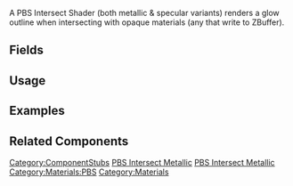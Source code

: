 <languages></languages> <translate>

A PBS Intersect Shader (both metallic & specular variants) renders a
glow outline when intersecting with opaque materials (any that write to
ZBuffer).

## Fields

## Usage

## Examples

## Related Components

</translate>

[Category:ComponentStubs](Category:ComponentStubs "wikilink") [PBS
Intersect Metallic](Category:Components{{#translation:}} "wikilink")
[PBS Intersect
Metallic](Category:Components:Assets:Materials:PBS{{#translation:}} "wikilink")
[Category:Materials:PBS](Category:Materials:PBS "wikilink")
[Category:Materials](Category:Materials "wikilink")
